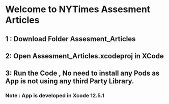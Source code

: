 # Welcome to NYTimes Assesment Articles
## 1 : Download Folder Assesment_Articles
## 2: Open Assesment_Articles.xcodeproj in XCode
## 3: Run the Code , No need to install any Pods as App is not using any third Party Library.

### Note : App is developed in Xcode 12.5.1
